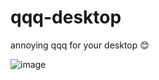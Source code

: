 # qqq-desktop
annoying qqq for your desktop 😊

![image](https://polytoria.com/assets/thumbnails/avatars/c5c4829ec04220064015ea59b1afd0ca.png)
